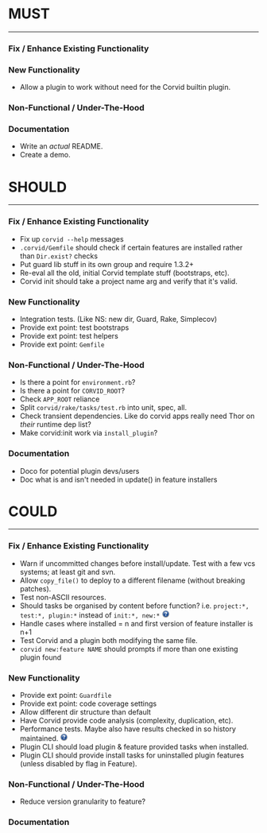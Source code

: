 # MUST
------

### Fix / Enhance Existing Functionality

### New Functionality
* Allow a plugin to work without need for the Corvid builtin plugin.

### Non-Functional / Under-The-Hood

### Documentation
* Write an _actual_ README.
* Create a demo.



# SHOULD
--------

### Fix / Enhance Existing Functionality
* Fix up `corvid --help` messages
* `.corvid/Gemfile` should check if certain features are installed rather than `Dir.exist?` checks
* Put guard lib stuff in its own group and require 1.3.2+
* Re-eval all the old, initial Corvid template stuff (bootstraps, etc).
* Corvid init should take a project name arg and verify that it's valid.

### New Functionality
* Integration tests. (Like NS: new dir, Guard, Rake, Simplecov)
* Provide ext point: test bootstraps
* Provide ext point: test helpers
* Provide ext point: `Gemfile`

### Non-Functional / Under-The-Hood
* Is there a point for `environment.rb`?
* Is there a point for `CORVID_ROOT`?
* Check `APP_ROOT` reliance
* Split `corvid/rake/tasks/test.rb` into unit, spec, all.
* Check transient dependencies. Like do corvid apps really need Thor on _their_ runtime dep list?
* Make corvid:init work via `install_plugin`?

### Documentation
* Doco for potential plugin devs/users
* Doc what is and isn't needed in update() in feature installers



# COULD
-------

### Fix / Enhance Existing Functionality
* Warn if uncommitted changes before install/update. Test with a few vcs systems; at least git and svn.
* Allow `copy_file()` to deploy to a different filename (without breaking patches).
* Test non-ASCII resources.
* Should tasks be organised by content before function? i.e. `project:*, test:*, plugin:*` instead of `init:*, new:*` ![?](question.png)
* Handle cases where installed = n and first version of feature installer is n+1
* Test Corvid and a plugin both modifying the same file.
* `corvid new:feature NAME` should prompts if more than one existing plugin found

### New Functionality
* Provide ext point: `Guardfile`
* Provide ext point: code coverage settings
* Allow different dir structure than default
* Have Corvid provide code analysis (complexity, duplication, etc).
* Performance tests. Maybe also have results checked in so history maintained. ![?](question.png)
* Plugin CLI should load plugin & feature provided tasks when installed.
* Plugin CLI should provide install tasks for uninstalled plugin features (unless disabled by flag in Feature).

### Non-Functional / Under-The-Hood
* Reduce version granularity to feature?

### Documentation

